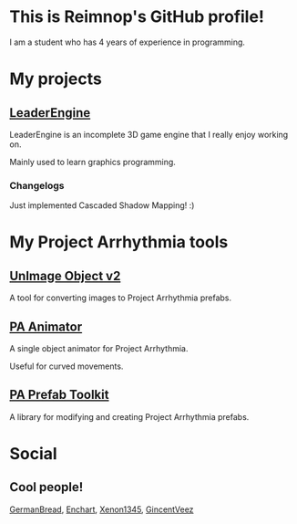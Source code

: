 # This is Reimnop's GitHub profile!
I am a student who has 4 years of experience in programming.

# My projects
## [LeaderEngine](https://github.com/Reimnop/LeaderEngine)
LeaderEngine is an incomplete 3D game engine that I really enjoy working on.

Mainly used to learn graphics programming.

### Changelogs
Just implemented Cascaded Shadow Mapping! :)

# My Project Arrhythmia tools
## [UnImage Object v2](https://github.com/Reimnop/UnImageObject-v2)
A tool for converting images to Project Arrhythmia prefabs.
## [PA Animator](https://github.com/Reimnop/PAAnimator)
A single object animator for Project Arrhythmia.

Useful for curved movements.
## [PA Prefab Toolkit](https://github.com/Reimnop/PA-Prefab-Toolkit)
A library for modifying and creating Project Arrhythmia prefabs.

# Social
## Cool people!
[GermanBread](https://github.com/GermanBread), [Enchart](https://www.youtube.com/channel/UC4Q_gjxcB4kvae-WHi5-yNQ), [Xenon1345](https://github.com/Xenon1345), [GincentVeez](https://github.com/gabrielvicentealva)
